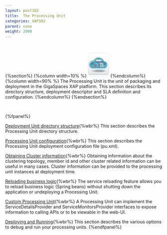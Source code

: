 ```yaml
---
layout: post102
title:  The Processing Unit
categories: XAP102
parent: none
weight: 2000
---
```


<br>

{%section%}
{%column width=10% %}
![cassandra.png](/attachment_files/subject/pu.png)
{%endcolumn%}
{%column width=90% %}
The Processing Unit is the unit of packaging and deployment in the GigaSpaces XAP platform. This section describes its directory structure, deployment descriptor and SLA definition and configuration.
{%endcolumn%}
{%endsection%}


<br>

{%fpanel%}

[Deployment Unit directory structure](./the-processing-unit-structure-and-configuration.html){%wbr%}
This section describes the Processing Unit directory structure.

[Processing Unit configuration](./configuring-processing-unit-elements.html){%wbr%}
This section describes the Processing Unit deployment configuration file (pu.xml).

[Obtaining Cluster information](./obtaining-cluster-information.html){%wbr%}
Obtaining information about the clustering topology, member id and other cluster related information can be useful in many cases. Cluster information can be provided to the processing unit instances at deployment time.


[Reloading business logic](./reloading-business-logic.html){%wbr%}
The service reloading feature allows you to reload business logic (Spring beans) without shutting down the application or undeploying a Processing Unit.


[Custom Processing Unit](./custom-processing-unit-details-and-monitors.html){%wbr%}
A Processing Unit can implement the ServiceDetailsProvider and ServiceMonitorsProvider interfaces to expose information to calling APIs or to be viewable in the web-UI.

[Deploying and Running](./deploying-and-running-overview.html){%wbr%}
This section describes the various options to debug and run your processing units.
{%endfpanel%}



